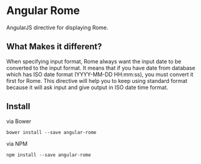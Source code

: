 # Angular Rome

AngularJS directive for displaying Rome.

## What Makes it different?

When specifying input format, Rome always want the input date to be converted to the input format.
It means that if you have date from database which has ISO date format (YYYY-MM-DD HH:mm:ss), you must convert it first for Rome.
This directive will help you to keep using standard format because it will ask input and give output in ISO date time format.

## Install
via Bower
```
bower install --save angular-rome
```

via NPM
```
npm install --save angular-rome
```

